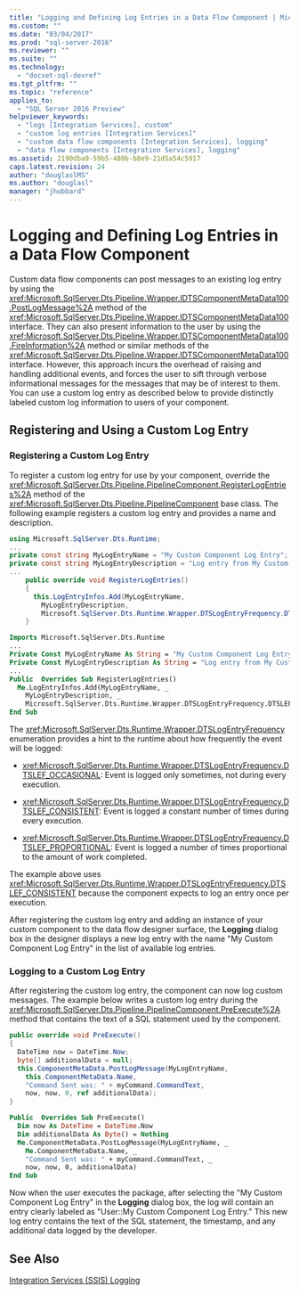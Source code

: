 ```yaml
---
title: "Logging and Defining Log Entries in a Data Flow Component | Microsoft Docs"
ms.custom: ""
ms.date: "03/04/2017"
ms.prod: "sql-server-2016"
ms.reviewer: ""
ms.suite: ""
ms.technology: 
  - "docset-sql-devref"
ms.tgt_pltfrm: ""
ms.topic: "reference"
applies_to: 
  - "SQL Server 2016 Preview"
helpviewer_keywords: 
  - "logs [Integration Services], custom"
  - "custom log entries [Integration Services]"
  - "custom data flow components [Integration Services], logging"
  - "data flow components [Integration Services], logging"
ms.assetid: 2190dba9-59b5-480b-b8e9-21d5a54c5917
caps.latest.revision: 24
author: "douglaslMS"
ms.author: "douglasl"
manager: "jhubbard"
---
```

# Logging and Defining Log Entries in a Data Flow Component
  Custom data flow components can post messages to an existing log entry by using the <xref:Microsoft.SqlServer.Dts.Pipeline.Wrapper.IDTSComponentMetaData100.PostLogMessage%2A> method of the <xref:Microsoft.SqlServer.Dts.Pipeline.Wrapper.IDTSComponentMetaData100> interface. They can also present information to the user by using the <xref:Microsoft.SqlServer.Dts.Pipeline.Wrapper.IDTSComponentMetaData100.FireInformation%2A> method or similar methods of the <xref:Microsoft.SqlServer.Dts.Pipeline.Wrapper.IDTSComponentMetaData100> interface. However, this approach incurs the overhead of raising and handling additional events, and forces the user to sift through verbose informational messages for the messages that may be of interest to them. You can use a custom log entry as described below to provide distinctly labeled custom log information to users of your component.  
  
## Registering and Using a Custom Log Entry  
  
### Registering a Custom Log Entry  
 To register a custom log entry for use by your component, override the <xref:Microsoft.SqlServer.Dts.Pipeline.PipelineComponent.RegisterLogEntries%2A> method of the <xref:Microsoft.SqlServer.Dts.Pipeline.PipelineComponent> base class. The following example registers a custom log entry and provides a name and description.  
  
```csharp  
using Microsoft.SqlServer.Dts.Runtime;  
...  
private const string MyLogEntryName = "My Custom Component Log Entry";  
private const string MyLogEntryDescription = "Log entry from My Custom Component ";  
...  
    public override void RegisterLogEntries()  
    {  
      this.LogEntryInfos.Add(MyLogEntryName,  
        MyLogEntryDescription,  
        Microsoft.SqlServer.Dts.Runtime.Wrapper.DTSLogEntryFrequency.DTSLEF_CONSISTENT);  
    }  
```  
  
```vb  
Imports Microsoft.SqlServer.Dts.Runtime  
...  
Private Const MyLogEntryName As String = "My Custom Component Log Entry"   
Private Const MyLogEntryDescription As String = "Log entry from My Custom Component "  
...  
Public  Overrides Sub RegisterLogEntries()   
  Me.LogEntryInfos.Add(MyLogEntryName, _  
    MyLogEntryDescription, _  
    Microsoft.SqlServer.Dts.Runtime.Wrapper.DTSLogEntryFrequency.DTSLEF_CONSISTENT)   
End Sub  
```  
  
 The <xref:Microsoft.SqlServer.Dts.Runtime.Wrapper.DTSLogEntryFrequency> enumeration provides a hint to the runtime about how frequently the event will be logged:  
  
-   <xref:Microsoft.SqlServer.Dts.Runtime.Wrapper.DTSLogEntryFrequency.DTSLEF_OCCASIONAL>: Event is logged only sometimes, not during every execution.  
  
-   <xref:Microsoft.SqlServer.Dts.Runtime.Wrapper.DTSLogEntryFrequency.DTSLEF_CONSISTENT>: Event is logged a constant number of times during every execution.  
  
-   <xref:Microsoft.SqlServer.Dts.Runtime.Wrapper.DTSLogEntryFrequency.DTSLEF_PROPORTIONAL>: Event is logged a number of times proportional to the amount of work completed.  
  
 The example above uses <xref:Microsoft.SqlServer.Dts.Runtime.Wrapper.DTSLogEntryFrequency.DTSLEF_CONSISTENT> because the component expects to log an entry once per execution.  
  
 After registering the custom log entry and adding an instance of your custom component to the data flow designer surface, the **Logging** dialog box in the designer displays a new log entry with the name "My Custom Component Log Entry" in the list of available log entries.  
  
### Logging to a Custom Log Entry  
 After registering the custom log entry, the component can now log custom messages. The example below writes a custom log entry during the <xref:Microsoft.SqlServer.Dts.Pipeline.PipelineComponent.PreExecute%2A> method that contains the text of a SQL statement used by the component.  
  
```csharp  
public override void PreExecute()  
{  
  DateTime now = DateTime.Now;  
  byte[] additionalData = null;  
  this.ComponentMetaData.PostLogMessage(MyLogEntryName,  
    this.ComponentMetaData.Name,  
    "Command Sent was: " + myCommand.CommandText,  
    now, now, 0, ref additionalData);  
}  
```  
  
```vb  
Public  Overrides Sub PreExecute()   
  Dim now As DateTime = DateTime.Now   
  Dim additionalData As Byte() = Nothing   
  Me.ComponentMetaData.PostLogMessage(MyLogEntryName, _  
    Me.ComponentMetaData.Name, _  
    "Command Sent was: " + myCommand.CommandText, _  
    now, now, 0, additionalData)   
End Sub  
```  
  
 Now when the user executes the package, after selecting the "My Custom Component Log Entry" in the **Logging** dialog box, the log will contain an entry clearly labeled as "User::My Custom Component Log Entry." This new log entry contains the text of the SQL statement, the timestamp, and any additional data logged by the developer.  
  
## See Also  
 [Integration Services &#40;SSIS&#41; Logging](../../../integration-services/performance/integration-services-ssis-logging.md)  
  
  